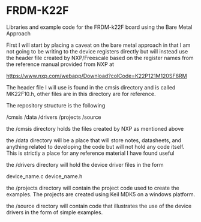 # FRDM-K22F
Libraries and example code for the FRDM-k22F board using the Bare Metal Approach

First I will start by placing a caveat on the bare metal approach in that I am not going to be writing to the device registers directly but will instead use the header file created by NXP/Freescale based on the register names from the reference manual provided from NXP at

https://www.nxp.com/webapp/Download?colCode=K22P121M120SF8RM

The header file I will use is found in the cmsis directory and is called MK22F10.h, other files are in this directory are for reference.

The repository structure is the following

/cmsis
/data
/drivers
/projects
/source

the /cmsis directory holds the files created by NXP as mentioned above

the /data directory will be a place that will store notes, datasheets, and anything related to developing the code but will not hold any code itself.  This is strictly a place for any reference material I have found useful

the /drivers directory will hold the device driver files in the form

   device_name.c
   device_name.h

the /projects directory will contain the project code used to create the examples.  The projects are created using Keil MDK5 on a windows platform.

the /source directory will contain code that illustrates the use of the device drivers in the form of simple examples.
